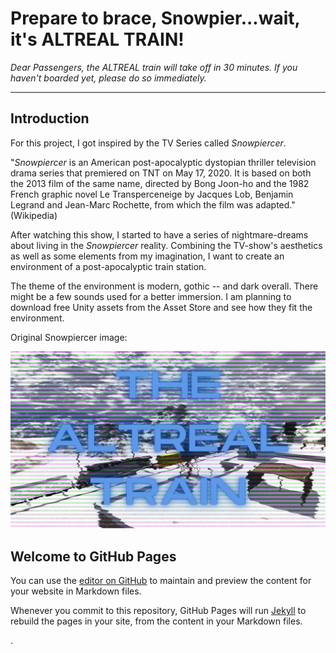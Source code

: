 # Prepare to brace, Snowpier...wait, it's ALTREAL TRAIN!

_Dear Passengers, the ALTREAL train will take off in 30 minutes. If you haven't boarded yet, please do so immediately._

---

## Introduction

For this project, I got inspired by the TV Series called *Snowpiercer*.

"*Snowpiercer* is an American post-apocalyptic dystopian thriller television drama series that premiered on TNT on May 17, 2020. It is based on both the 2013 film of the same name, directed by Bong Joon-ho and the 1982 French graphic novel Le Transperceneige by Jacques Lob, Benjamin Legrand and Jean-Marc Rochette, from which the film was adapted." (Wikipedia)

After watching this show, I started to have a series of nightmare-dreams about living in the *Snowpiercer* reality. Combining the TV-show's aesthetics as well as some elements from my imagination, I want to create an environment of a post-apocalyptic train station.

The theme of the environment is modern, gothic -- and dark overall. There might be a few sounds used for a better immersion. I am planning to download free Unity assets from the Asset Store and see how they fit the environment.

Original Snowpiercer image:

![](https://github.com/ak7588/altReal/blob/master/Project-1-Snowpiercer/Project%201%20Info/project_image.png)


## Welcome to GitHub Pages

You can use the [editor on GitHub](https://github.com/ak7588/altReal/edit/gh-pages/index.md) to maintain and preview the content for your website in Markdown files.

Whenever you commit to this repository, GitHub Pages will run [Jekyll](https://jekyllrb.com/) to rebuild the pages in your site, from the content in your Markdown files.

.
